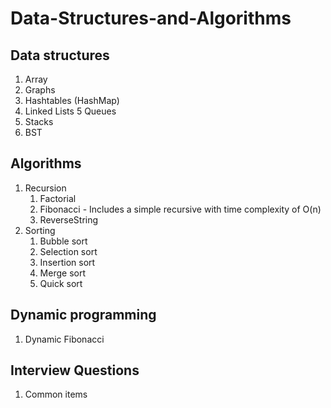 # Data-Structures-and-Algorithms
## Data structures
1. Array
2. Graphs
3. Hashtables (HashMap)
4. Linked Lists
5  Queues
6. Stacks
7. BST
## Algorithms
1. Recursion
    1. Factorial
    2. Fibonacci - Includes a simple recursive with time complexity of O(n)
    3. ReverseString
1. Sorting
    1. Bubble sort
    2. Selection sort
    3. Insertion sort
    4. Merge sort
    5. Quick sort
## Dynamic programming
1. Dynamic Fibonacci
## Interview Questions
1. Common items
